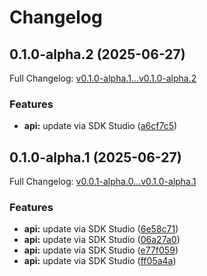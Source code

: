 # Changelog

## 0.1.0-alpha.2 (2025-06-27)

Full Changelog: [v0.1.0-alpha.1...v0.1.0-alpha.2](https://github.com/sst/opencode-sdk-python/compare/v0.1.0-alpha.1...v0.1.0-alpha.2)

### Features

* **api:** update via SDK Studio ([a6cf7c5](https://github.com/sst/opencode-sdk-python/commit/a6cf7c5b2a411503294088428ca7918226eca161))

## 0.1.0-alpha.1 (2025-06-27)

Full Changelog: [v0.0.1-alpha.0...v0.1.0-alpha.1](https://github.com/sst/opencode-sdk-python/compare/v0.0.1-alpha.0...v0.1.0-alpha.1)

### Features

* **api:** update via SDK Studio ([6e58c71](https://github.com/sst/opencode-sdk-python/commit/6e58c71f2372aa3d44c0d30e0309011ef22a9e04))
* **api:** update via SDK Studio ([06a27a0](https://github.com/sst/opencode-sdk-python/commit/06a27a02713a8d7bb141e1db844c0b7466818a1d))
* **api:** update via SDK Studio ([e77f059](https://github.com/sst/opencode-sdk-python/commit/e77f05977e808723ca9df84c481a42f601ca4fd1))
* **api:** update via SDK Studio ([ff05a4a](https://github.com/sst/opencode-sdk-python/commit/ff05a4adf063d98b3434af29069ea513243071e0))
